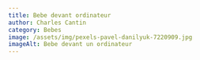 ```yaml
---
title: Bebe devant ordinateur
author: Charles Cantin
category: Bebes
image: /assets/img/pexels-pavel-danilyuk-7220909.jpg
imageAlt: Bebe devant un ordinateur
---
```

